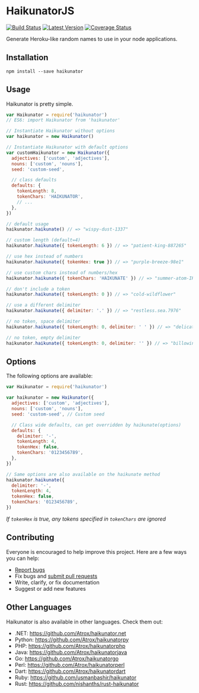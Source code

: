 # HaikunatorJS

[![Build Status](https://img.shields.io/endpoint.svg?url=https%3A%2F%2Factions-badge.atrox.dev%2Fatrox%2Fhaikunatorjs%2Fbadge&style=flat-square)](https://actions-badge.atrox.dev/atrox/haikunatorjs/goto)
[![Latest Version](https://img.shields.io/npm/v/haikunator.svg?style=flat-square)](https://www.npmjs.com/package/haikunator)
[![Coverage Status](https://img.shields.io/codecov/c/github/Atrox/haikunatorjs.svg?style=flat-square)](https://codecov.io/gh/Atrox/haikunatorjs)

Generate Heroku-like random names to use in your node applications.

## Installation

```
npm install --save haikunator
```

## Usage

Haikunator is pretty simple.

```javascript
var Haikunator = require('haikunator')
// ES6: import Haikunator from 'haikunator'

// Instantiate Haikunator without options
var haikunator = new Haikunator()

// Instantiate Haikunator with default options
var customHaikunator = new Haikunator({
  adjectives: ['custom', 'adjectives'],
  nouns: ['custom', 'nouns'],
  seed: 'custom-seed',

  // class defaults
  defaults: {
    tokenLength: 8,
    tokenChars: 'HAIKUNATOR',
    // ...
  },
})

// default usage
haikunator.haikunate() // => "wispy-dust-1337"

// custom length (default=4)
haikunator.haikunate({ tokenLength: 6 }) // => "patient-king-887265"

// use hex instead of numbers
haikunator.haikunate({ tokenHex: true }) // => "purple-breeze-98e1"

// use custom chars instead of numbers/hex
haikunator.haikunate({ tokenChars: 'HAIKUNATE' }) // => "summer-atom-IHEA"

// don't include a token
haikunator.haikunate({ tokenLength: 0 }) // => "cold-wildflower"

// use a different delimiter
haikunator.haikunate({ delimiter: '.' }) // => "restless.sea.7976"

// no token, space delimiter
haikunator.haikunate({ tokenLength: 0, delimiter: ' ' }) // => "delicate haze"

// no token, empty delimiter
haikunator.haikunate({ tokenLength: 0, delimiter: '' }) // => "billowingleaf"
```

## Options

The following options are available:

```javascript
var Haikunator = require('haikunator')

var haikunator = new Haikunator({
  adjectives: ['custom', 'adjectives'],
  nouns: ['custom', 'nouns'],
  seed: 'custom-seed', // Custom seed

  // Class wide defaults, can get overridden by haikunate(options)
  defaults: {
    delimiter: '-',
    tokenLength: 4,
    tokenHex: false,
    tokenChars: '0123456789',
  },
})

// Same options are also available on the haikunate method
haikunator.haikunate({
  delimiter: '-',
  tokenLength: 4,
  tokenHex: false,
  tokenChars: '0123456789',
})
```

_If `tokenHex` is true, any tokens specified in `tokenChars` are ignored_

## Contributing

Everyone is encouraged to help improve this project. Here are a few ways you can help:

- [Report bugs](https://github.com/atrox/haikunatorjs/issues)
- Fix bugs and [submit pull requests](https://github.com/atrox/haikunatorjs/pulls)
- Write, clarify, or fix documentation
- Suggest or add new features

## Other Languages

Haikunator is also available in other languages. Check them out:

- .NET: https://github.com/Atrox/haikunator.net
- Python: https://github.com/Atrox/haikunatorpy
- PHP: https://github.com/Atrox/haikunatorphp
- Java: https://github.com/Atrox/haikunatorjava
- Go: https://github.com/Atrox/haikunatorgo
- Perl: https://github.com/Atrox/haikunatorperl
- Dart: https://github.com/Atrox/haikunatordart
- Ruby: https://github.com/usmanbashir/haikunator
- Rust: https://github.com/nishanths/rust-haikunator
